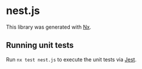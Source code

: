# nest.js

This library was generated with [Nx](https://nx.dev).

## Running unit tests

Run `nx test nest.js` to execute the unit tests via [Jest](https://jestjs.io).
